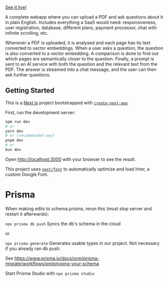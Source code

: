 [See it live!](https://inksight-ss.vercel.app)

A complete webapp where you can upload a PDF and ask questions about it in plain English. Includes everything a SaaS would need: responsiveness, user registration, database, different plans, payment processor, chat with infinite scrolling, etc.

Whenever a PDF is uploaded, it is analysed and each page has its text converted to vector embeddings. When a user asks a question, the question is also converted to a vector embedding. A comparison is done to find out which pages are semantically closer to the question. Finally, a prompt is sent to an AI service with both the question and the relevant text from the PDF. The answer is streamed into a chat message, and the user can then ask further questions.

## Getting Started

This is a [Next.js](https://nextjs.org/) project bootstrapped with [`create-next-app`](https://github.com/vercel/next.js/tree/canary/packages/create-next-app).

First, run the development server:

```bash
npm run dev
# or
yarn dev
# or (recommended way)
pnpm dev
# or
bun dev
```

Open [http://localhost:3000](http://localhost:3000) with your browser to see the result.

This project uses [`next/font`](https://nextjs.org/docs/basic-features/font-optimization) to automatically optimize and load Inter, a custom Google Font.



# Prisma
When making edits to schema.prisma, rerun this (must stop server and restart it afterwards):

```npx prisma db push``` Syncs the db's schema in the cloud

or

```npx prisma generate``` Generates usable types in our project. Not necessary if you already ran db push.

See https://www.prisma.io/docs/orm/prisma-migrate/workflows/prototyping-your-schema


Start Prisma Studio with
```npx prisma studio```
